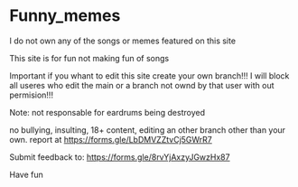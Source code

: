 # Funny_memes
 I do not own any of the songs or memes featured on this site


 This site is for fun not making fun of songs

 Important if you whant to edit this site create your own branch!!! I will block all useres who edit the main or a branch not ownd by that user  with out permision!!!

 Note: not responsable for eardrums being destroyed

 no bullying, insulting, 18+ content, editing an other branch other than your own. report at https://forms.gle/LbDMVZZtvCj5GWrR7

 Submit feedback to: https://forms.gle/8rvYjAxzyJGwzHx87

 Have fun 
